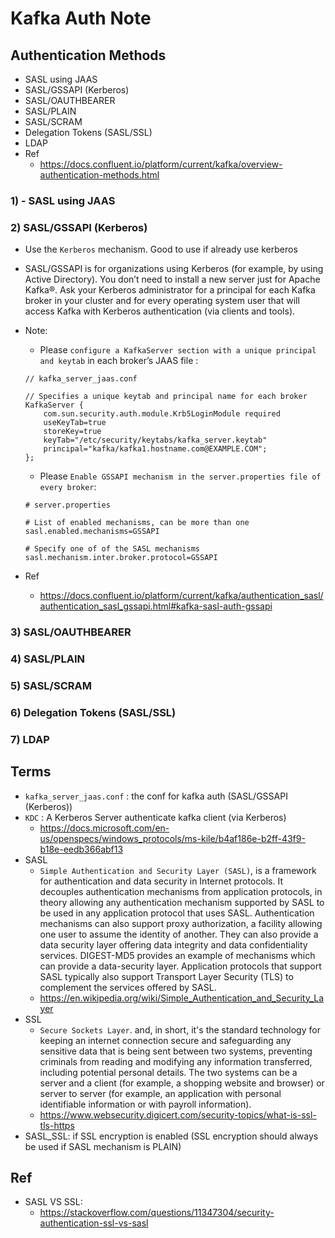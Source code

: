 # Kafka Auth Note

## Authentication Methods
- SASL using JAAS
- SASL/GSSAPI (Kerberos)
- SASL/OAUTHBEARER
- SASL/PLAIN
- SASL/SCRAM
- Delegation Tokens (SASL/SSL)
- LDAP
- Ref
    - https://docs.confluent.io/platform/current/kafka/overview-authentication-methods.html

### 1) - SASL using JAAS

### 2) SASL/GSSAPI (Kerberos)
- Use the `Kerberos` mechanism. Good to use if already use kerberos
- SASL/GSSAPI is for organizations using Kerberos (for example, by using Active Directory). You don’t need to install a new server just for Apache Kafka®. Ask your Kerberos administrator for a principal for each Kafka broker in your cluster and for every operating system user that will access Kafka with Kerberos authentication (via clients and tools).
- Note:
    - Please `configure a KafkaServer section with a unique principal and keytab` in each broker’s JAAS file :
    ```
    // kafka_server_jaas.conf

    // Specifies a unique keytab and principal name for each broker
    KafkaServer {
        com.sun.security.auth.module.Krb5LoginModule required
        useKeyTab=true
        storeKey=true
        keyTab="/etc/security/keytabs/kafka_server.keytab"
        principal="kafka/kafka1.hostname.com@EXAMPLE.COM";
    };
    
    ```
    - Please `Enable GSSAPI mechanism in the server.properties file of every broker`:
    ```
    # server.properties

    # List of enabled mechanisms, can be more than one
    sasl.enabled.mechanisms=GSSAPI

    # Specify one of of the SASL mechanisms
    sasl.mechanism.inter.broker.protocol=GSSAPI
    
    ```

- Ref
    - https://docs.confluent.io/platform/current/kafka/authentication_sasl/authentication_sasl_gssapi.html#kafka-sasl-auth-gssapi


### 3) SASL/OAUTHBEARER
### 4) SASL/PLAIN
### 5) SASL/SCRAM
### 6) Delegation Tokens (SASL/SSL)
### 7) LDAP

## Terms
- `kafka_server_jaas.conf` : the conf for kafka auth (SASL/GSSAPI (Kerberos))
- `KDC` : A Kerberos Server authenticate kafka client (via Kerberos)
    - https://docs.microsoft.com/en-us/openspecs/windows_protocols/ms-kile/b4af186e-b2ff-43f9-b18e-eedb366abf13
- SASL
    - `Simple Authentication and Security Layer (SASL)`, is a framework for authentication and data security in Internet protocols. It decouples authentication mechanisms from application protocols, in theory allowing any authentication mechanism supported by SASL to be used in any application protocol that uses SASL. Authentication mechanisms can also support proxy authorization, a facility allowing one user to assume the identity of another. They can also provide a data security layer offering data integrity and data confidentiality services. DIGEST-MD5 provides an example of mechanisms which can provide a data-security layer. Application protocols that support SASL typically also support Transport Layer Security (TLS) to complement the services offered by SASL.
    - https://en.wikipedia.org/wiki/Simple_Authentication_and_Security_Layer
- SSL
    - `Secure Sockets Layer`. and, in short, it's the standard technology for keeping an internet connection secure and safeguarding any sensitive data that is being sent between two systems, preventing criminals from reading and modifying any information transferred, including potential personal details. The two systems can be a server and a client (for example, a shopping website and browser) or server to server (for example, an application with personal identifiable information or with payroll information).
    - https://www.websecurity.digicert.com/security-topics/what-is-ssl-tls-https
- SASL_SSL: if SSL encryption is enabled (SSL encryption should always be used if SASL mechanism is PLAIN)

## Ref
- SASL VS SSL: 
    - https://stackoverflow.com/questions/11347304/security-authentication-ssl-vs-sasl